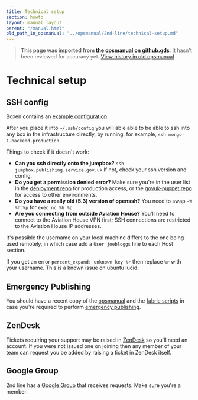 ```yaml
---
title: Technical setup
section: howto
layout: manual_layout
parent: "/manual.html"
old_path_in_opsmanual: "../opsmanual/2nd-line/technical-setup.md"
---
```




> **This page was imported from [the opsmanual on github.gds](https://github.gds/gds/opsmanual)**.
It hasn't been reviewed for accuracy yet.
[View history in old opsmanual](https://github.gds/gds/opsmanual/tree/master/2nd-line/technical-setup.md)


# Technical setup

## SSH config

Boxen contains an [example configuration](https://github.com/alphagov/gds-boxen/blob/master/modules/gds_ssh_config/files/gds_ssh_config)

After you place it into `~/.ssh/config` you will able able to be able to
ssh into any box in the infrastructure directly, by running, for
example, `ssh mongo-1.backend.production`.

Things to check if it doesn't work:

-   **Can you ssh directly onto the jumpbox?**
    `ssh jumpbox.publishing.service.gov.uk` If not, check your ssh
    version and config.
-   **Do you get a permission denied error?** Make sure you're in the
    user list in the [deployment repo](https://github.gds/gds/deployment/tree/master/puppet/hieradata)
    for production access, or the [govuk-puppet repo](https://github.com/alphagov/govuk-puppet/tree/master/hieradata)
    for access to other environments.
-   **Do you have a really old (5.3) version of openssh?** You need to
    swap `-W %h:%p` for `exec nc %h %p`
-   **Are you connecting from outside Aviation House?** You'll need to
    connect to the Aviation House VPN first; SSH connections are
    restricted to the Aviation House IP addresses.

It's possible the username on your local machine differs to the one
being used remotely, in which case add a `User joebloggs` line to each
Host section.

If you get an error `percent_expand: unknown key %r` then replace `%r`
with your username. This is a known issue on ubuntu lucid.

## Emergency Publishing

You should have a recent copy of the
[opsmanual](https://github.gds/gds/opsmanual) and the
[fabric scripts](https://github.com/alphagov/fabric-scripts) in case you're
required to perform [emergency publishing](emergency-publishing.html).

## ZenDesk

Tickets requiring your support may be raised in
[ZenDesk](http://govuk.zendesk.com/) so you'll need an account. If you
were not issued one on joining then any member of your team can request
you be added by raising a ticket in ZenDesk itself.

## Google Group

2nd line has a [Google Group](https://groups.google.com/a/digital.cabinet-office.gov.uk/forum/#!forum/2nd-line-support)
that receives requests. Make sure you're a member.

